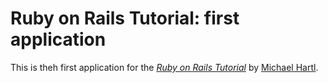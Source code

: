# Ruby on Rails Tutorial: first application

This is theh first application for the 
[*Ruby on Rails Tutorial*](http://railstutorial.org/)
by [Michael Hartl](http://michaelhartl.com).

